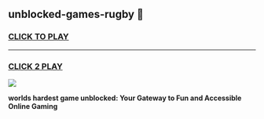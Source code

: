 
## unblocked-games-rugby 👋
<h3>
<a href="https://premium.freeplayer.one?title=unblocked-games-rugby&ref=14F">CLICK TO PLAY</a></h3>
<hr>

<h3>
<a href="https://premium.freeplayer.one?title=unblocked-games-rugby&ref=14F">CLICK 2 PLAY</a>
  
</h3>

<a href="https://premium.freeplayer.one?title=unblocked-games-rugby&ref=12F/"><img src="https://clearcache.store/games.png"></a>


**worlds hardest game unblocked: Your Gateway to Fun and Accessible Online Gaming**
